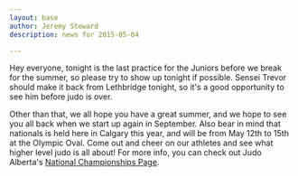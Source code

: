 ```yaml
---
layout: base
author: Jeremy Steward
description: news for 2015-05-04

---
```

Hey everyone, tonight is the last practice for the Juniors before we break for
the summer, so please try to show up tonight if possible. Sensei Trevor should
make it back from Lethbridge tonight, so it's a good opportunity to see him
before judo is over.

Other than that, we all hope you have a great summer, and we hope to see you
all back when we start up again in September. Also bear in mind that nationals
is held here in Calgary this year, and will be from May 12th to 15th at the
Olympic Oval. Come out and cheer on our athletes and see what higher level judo
is all about! For more info, you can check out Judo Alberta's [National Championships Page](http://www.judoalberta.com/index.php/national-championships/).
